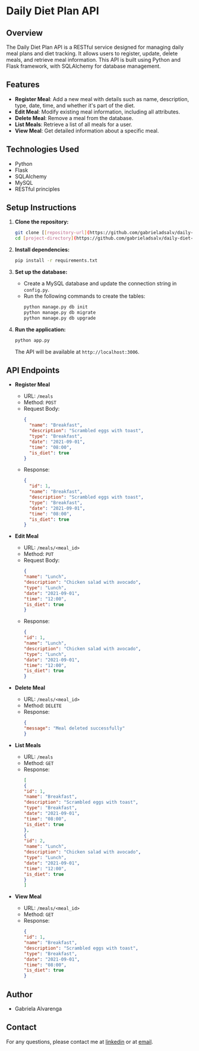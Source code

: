 # Daily Diet Plan API

## Overview

The Daily Diet Plan API is a RESTful service designed for managing daily meal plans and diet tracking. It allows users to register, update, delete meals, and retrieve meal information. This API is built using Python and Flask framework, with SQLAlchemy for database management.

## Features

- **Register Meal**: Add a new meal with details such as name, description, type, date, time, and whether it's part of the diet.
- **Edit Meal**: Modify existing meal information, including all attributes.
- **Delete Meal**: Remove a meal from the database.
- **List Meals**: Retrieve a list of all meals for a user.
- **View Meal**: Get detailed information about a specific meal.

## Technologies Used

- Python
- Flask
- SQLAlchemy
- MySQL
- RESTful principles

## Setup Instructions

1. **Clone the repository:**
   ```bash
   git clone [[repository-url](https://github.com/gabrieladsalv/daily-diet-plan.git)]
   cd [project-directory](https://github.com/gabrieladsalv/daily-diet-plan/tree/main)
    ```

2. **Install dependencies:**
   ```bash
   pip install -r requirements.txt
   ```

3. **Set up the database:**
    - Create a MySQL database and update the connection string in `config.py`.
    - Run the following commands to create the tables:
      ```bash
      python manage.py db init
      python manage.py db migrate
      python manage.py db upgrade
      ```

4. **Run the application:**
    ```bash
    python app.py
    ```
    The API will be available at `http://localhost:3006`.


## API Endpoints

- **Register Meal**
  - URL: `/meals`
  - Method: `POST`
  - Request Body:
    ```json
    {
      "name": "Breakfast",
      "description": "Scrambled eggs with toast",
      "type": "Breakfast",
      "date": "2021-09-01",
      "time": "08:00",
      "is_diet": true
    }
    ```
  - Response:
    ```json
    {
      "id": 1,
      "name": "Breakfast",
      "description": "Scrambled eggs with toast",
      "type": "Breakfast",
      "date": "2021-09-01",
      "time": "08:00",
      "is_diet": true
    }
    ```
- **Edit Meal**
    - URL: `/meals/<meal_id>`
    - Method: `PUT`
    - Request Body:
        ```json
        {
        "name": "Lunch",
        "description": "Chicken salad with avocado",
        "type": "Lunch",
        "date": "2021-09-01",
        "time": "12:00",
        "is_diet": true
        }
        ```
    - Response:
        ```json
        {
        "id": 1,
        "name": "Lunch",
        "description": "Chicken salad with avocado",
        "type": "Lunch",
        "date": "2021-09-01",
        "time": "12:00",
        "is_diet": true
        }
        ```
- **Delete Meal**
    - URL: `/meals/<meal_id>`
    - Method: `DELETE`
    - Response:
        ```json
        {
        "message": "Meal deleted successfully"
        }
        ```
- **List Meals**

    - URL: `/meals`
    - Method: `GET`
    - Response:
        ```json
        [
        {
        "id": 1,
        "name": "Breakfast",
        "description": "Scrambled eggs with toast",
        "type": "Breakfast",
        "date": "2021-09-01",
        "time": "08:00",
        "is_diet": true
        },
        {
        "id": 2,
        "name": "Lunch",
        "description": "Chicken salad with avocado",
        "type": "Lunch",
        "date": "2021-09-01",
        "time": "12:00",
        "is_diet": true
        }
        ]
        ```

- **View Meal**

    - URL: `/meals/<meal_id>`
    - Method: `GET`
    - Response:
        ```json
        {
        "id": 1,
        "name": "Breakfast",
        "description": "Scrambled eggs with toast",
        "type": "Breakfast",
        "date": "2021-09-01",
        "time": "08:00",
        "is_diet": true
        }
        ```
## Author

- Gabriela Alvarenga

## Contact

For any questions, please contact me at [linkedin](https://www.linkedin.com/in/gabrieladsalvarenga/) or at [email](gabrielasalvarenga2@gmail.com).

